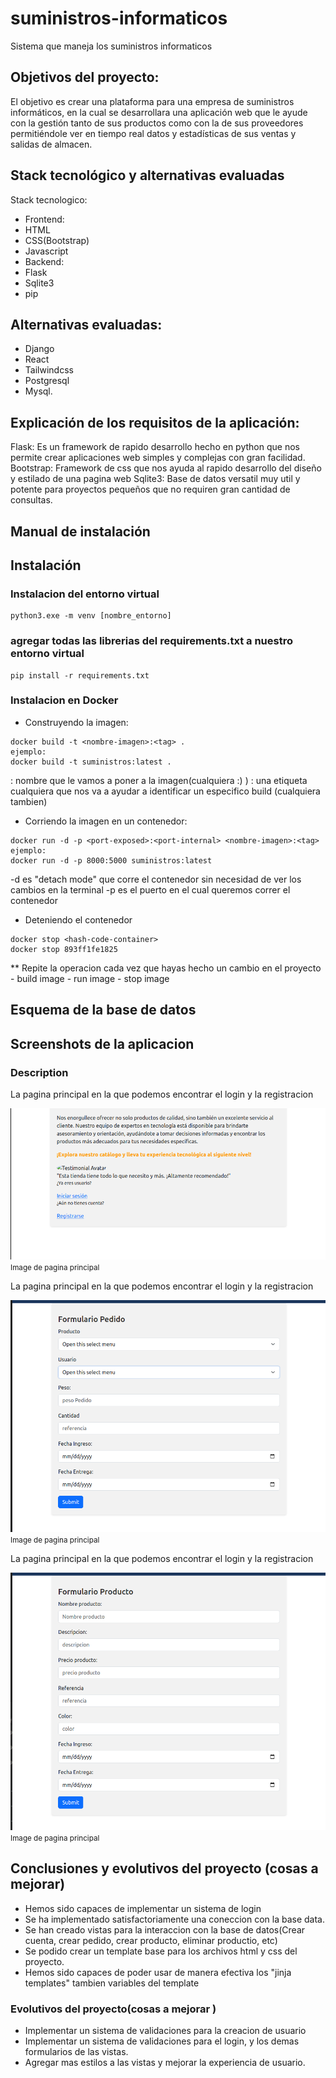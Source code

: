 # suministros-informaticos
Sistema que maneja los suministros informaticos


## Objetivos del proyecto:

El objetivo es crear una plataforma para una empresa de suministros informáticos, en la cual se
desarrollara una aplicación web que le ayude con la gestión tanto de sus productos como con la de sus
proveedores permitiéndole ver en tiempo real datos y estadísticas de sus ventas y salidas de almacen.

## Stack tecnológico y alternativas evaluadas

Stack tecnologico:
- Frontend:
- HTML
- CSS(Bootstrap)
- Javascript
- Backend:
- Flask
- Sqlite3
- pip

## Alternativas evaluadas:
- Django
- React
- Tailwindcss
- Postgresql
- Mysql.

## Explicación de los requisitos de la aplicación:

Flask: Es un framework de rapido desarrollo hecho en python que nos permite crear aplicaciones web
simples y complejas con gran facilidad.
Bootstrap: Framework de css que nos ayuda al rapido desarrollo del diseño y estilado de una pagina web
Sqlite3: Base de datos versatil muy util y potente para proyectos pequeños que no requiren gran cantidad
de consultas.

## Manual de instalación


## Instalación

### Instalacion del entorno virtual

```
python3.exe -m venv [nombre_entorno]

```

### agregar todas las librerias del requirements.txt a nuestro entorno virtual

```
pip install -r requirements.txt
```
### Instalacion en Docker

- Construyendo la imagen: 
```
docker build -t <nombre-imagen>:<tag> .
ejemplo:
docker build -t suministros:latest .
```
<nombre-imagen> : nombre que le vamos a poner a la imagen(cualquiera :) )
<tag>: una etiqueta cualquiera que nos va a ayudar a identificar un especifico build (cualquiera tambien)

- Corriendo la imagen en un contenedor:

```
docker run -d -p <port-exposed>:<port-internal> <nombre-imagen>:<tag>
ejemplo:
docker run -d -p 8000:5000 suministros:latest
```
-d es "detach mode" que corre el contenedor sin necesidad de ver los cambios en la terminal
-p es el puerto en el cual queremos correr el contenedor

- Deteniendo el contenedor

```
docker stop <hash-code-container>
docker stop 893ff1fe1825
```

** Repite la operacion cada vez que hayas hecho un cambio en el proyecto
	- build image
	- run image 
	- stop image 

## Esquema de la base de datos

## Screenshots de la aplicacion

### Description

<div>
	<p>La pagina principal en la que podemos encontrar el login y la registracion</p>
	<div>
		<img src="./media/main_page.png">
		<small>Image de pagina principal</small>
	</div>
</div>

<div>
	<p>La pagina principal en la que podemos encontrar el login y la registracion</p>
	<div>
		<img src="./media/add_pedido.png">
		<small>Image de pagina principal</small>
	</div>
</div>
<div>
	<p>La pagina principal en la que podemos encontrar el login y la registracion</p>
	<div>
		<img src="./media/add_product.png">
		<small>Image de pagina principal</small>
	</div>
</div>


## Conclusiones y evolutivos del proyecto (cosas a mejorar)

- Hemos sido capaces de implementar un sistema de login
- Se ha implementado satisfactoriamente una coneccion con la base data.
- Se han creado vistas para la interaccion con la base de datos(Crear cuenta, crear pedido, crear producto, eliminar productio, etc)
- Se podido crear un template base para los archivos html y css del proyecto.
- Hemos sido capaces de poder usar de manera efectiva los "jinja templates" tambien variables del template 


### Evolutivos del proyecto(cosas a mejorar )

- Implementar un sistema de validaciones para la creacion de usuario
- Implementar un sistema de validaciones para el login, y los demas formularios de las vistas.
- Agregar mas estilos a las vistas y mejorar la experiencia de usuario.